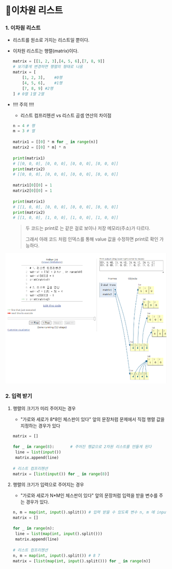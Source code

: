 # 📕이차원 리스트

### 1. 이차원 리스트 

- 리스트를 원소로 가지는 리스트일 뿐이다.

- 이차원 리스트는 행렬(matrix)이다.

  ```python
  matrix = [[1, 2, 3],[4, 5, 6],[7, 8, 9]]
  # 보기좋게 변경하면 행렬의 형태로 나옴
  matrix = [
      [1, 2, 3],	#0행
      [4, 5, 6],	#1행
      [7, 8, 9]	#2행
  ] # 0열 1열 2열
  ```

- !!!! 주의 !!!!

  -  리스트 컴프리헨션 vs 리스트 곱셈 연산의 차이점

  ```python
  n = 4 # 행
  m = 3 # 열
  
  matrix1 = [[0] * m for _ in range(n)]
  matrix2 = [[0] * m] * n
  
  print(matrix1)
  # [[0, 0, 0], [0, 0, 0], [0, 0, 0], [0, 0, 0]]
  print(matrix2)
  # [[0, 0, 0], [0, 0, 0], [0, 0, 0], [0, 0, 0]]
  
  matrix1[0][0] = 1
  matrix2[0][0] = 1
  
  print(matrix1)
  # [[1, 0, 0], [0, 0, 0], [0, 0, 0], [0, 0, 0]]
  print(matrix2)
  # [[1, 0, 0], [1, 0, 0], [1, 0, 0], [1, 0, 0]]
  ```

  > 두 코드는 print로 는 같은 걸로 보이나 저장 메모리(주소)가 다르다.
  >
  > 그래서 아래 코드 처럼 인덱스를 통해 value 값을 수정하면 print로 확인 가능하다. 

![image-20220804111422045](readme.assets/image-20220804111422045.png)

### 2. 입력 받기 

1. 행렬의 크기가 미리 주어지는 경우

   - "가로와 세로가 8*8인 체스판이 있다"  앞의 문장처럼 문제에서 직접 행렬 값을 지정하는 경우가 있다

   ```python
   matrix = []
   
   for _ in range(8):		# 주어진 행값으로 2차원 리스트를 만들게 된다
   	line = list(input())
   	matrix.append(line)
   
   # 리스트 컴프리헨션
   matrix = [list(input()) for _ in range(8)]
   ```

   

2. 행렬의 크기가 입력으로 주어지는 경우

   - "가로와 세로가 N*M인 체스판이 있다" 앞의 문장처럼 입력을 받을 변수를 주는 경우가 있다.

   ```python
   n, m = map(int, input().split()) # 입력 받을 수 있도록 변수 n, m 에 input을 할당
   matrix = []
   
   for _ in range(n):
   	line = list(map(int, input().split()))
   	matrix.append(line)
   
   # 리스트 컴프리헨션
   n, m = map(int, input().split()) # 8 7
   matrix = [list(map(int, input().split())) for _ in range(n)]
   ```

   
